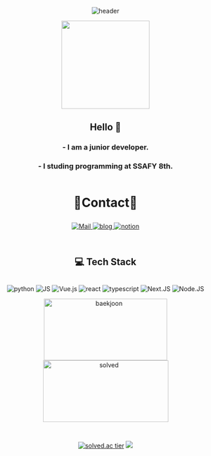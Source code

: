 <div align=center>

![header](https://capsule-render.vercel.app/api?type=rounded&color=FF9E0F&height=100&section=header&text=DOGYEOM&fontSize=60&animation=scaleIn)

 <a href="https://github.com/dostiny"><img src="https://github.com/dostiny.png" width="200px;" alt=""/></a>

 
## Hello 👋 

### - I am a junior developer.
### - I studing programming at SSAFY 8th.

  <div  style = "display: flex;  align-items: center; flex-direction: column;  justify-content: center;" align = "center";>
<!-- font-size 를 조절하면 원하는 크기로 글자를 조절할 수 있습니다.-->
  <!-- Designed and developed in-house at Oreuda (https://oreuda.kr) -->
  <!-- 불편 사항 및 문의는 tykimdream@gmail.com으로 보내주세요 -->
  <div key="5">
    <h3 style ="font-size : 2em; font-weight:700;">💙Contact💙</h3>
    <div className=Preview_contactBadgeDiv__3demU>
      <a href=mailto:dogyeom2@gmail.com target="_blank">
            <img
              src="https://img.shields.io/badge/Mail-6667AB?style=flat&logo=Gmail&logoColor=white"
              alt="Mail"
            />
          </a>
      <a href=https://d0stiny.tistory.com/ target="_blank">
            <img src=https://img.shields.io/badge/TechBlog-7FD2F5?style=flat&logo=Hoppscotch&logoColor=white&link=https://d0stiny.tistory.com// alt="blog" />
          </a>
      <a href=https://www.notion.so/1b15f2d1eff6490d84c5e742d091414c?pvs=4 target="_blank">
            <img src=https://img.shields.io/badge/Notion-000000?style=flat&logo=Notion&logoColor=white&link=https://www.notion.so/1b15f2d1eff6490d84c5e742d091414c?pvs=4/ alt="notion" />
          </a>
    </div>
  </div>
 
 ***

## 💻 Tech Stack
 ![python](https://img.shields.io/badge/Python-3776AB?style=flat-square&logo=python&logoColor=white)
 ![JS](https://img.shields.io/badge/JavaScript-F7DF1E?style=flat-square&logo=JavaScript&logoColor=white)
 ![Vue.js](https://img.shields.io/badge/Vue.js-4FC08D?style=flat-square&logo=Vue.js&logoColor=white)
 ![react](https://img.shields.io/badge/react-61DAFB?style=flat-square&logo=react&logoColor=white)
 ![typescript](https://img.shields.io/badge/TypeScript-3178C6?style=flat-square&logo=typescript&logoColor=white)
 ![Next.JS](https://img.shields.io/badge/Next.JS-000000?style=flat-square&logo=nextdotjs&logoColor=white)
 ![Node.JS](https://img.shields.io/badge/Node.JS-339933?style=flat-square&logo=nodedotjs&logoColor=white)
 <br>

 <div key="1">
    <img src=http://mazassumnida.wtf/api/v2/generate_badge?boj=dostiny width="280" height="140" alt="baekjoon" />
    <img src=http://mazandi.herokuapp.com/api?handle=dostiny&theme=dark width="285" height="140" alt="solved" />
  </div>

***
[![solved.ac tier](http://mazassumnida.wtf/api/generate_badge?boj=dostiny)](https://solved.ac/dostiny)
<img src="http://mazandi.herokuapp.com/api?handle=dostiny&theme=warm"/><br>

</div>

<!--  ![django](https://img.shields.io/badge/django-092E20?style=flat-square&logo=django&logoColor=white) -->
<!-- https://simpleicons.org/ -->
